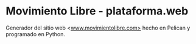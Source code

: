 
# Movimiento Libre - plataforma.web

Generador del sitio web <www.movimientolibre.com> hecho en Pelican y programado en Python.
